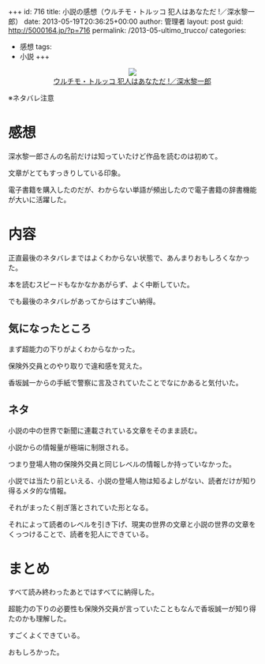 +++
id: 716
title: 小説の感想（ウルチモ・トルッコ 犯人はあなただ !／深水黎一郎）
date: 2013-05-19T20:36:25+00:00
author: 管理者
layout: post
guid: http://5000164.jp/?p=716
permalink: /2013-05-ultimo_trucco/
categories:
  - 感想
tags:
  - 小説
+++
<div style="text-align: center;">
  <a href="http://www.amazon.co.jp/gp/product/4061825259/ref=as_li_ss_il?ie=UTF8&#038;camp=247&#038;creative=7399&#038;creativeASIN=4061825259&#038;linkCode=as2&#038;tag=5000164-22"><img border="0" src="http://ws-fe.amazon-adsystem.com/widgets/q?_encoding=UTF8&#038;ASIN=4061825259&#038;Format=_SL160_&#038;ID=AsinImage&#038;MarketPlace=JP&#038;ServiceVersion=20070822&#038;WS=1&#038;tag=5000164-22" /><br /><span>ウルチモ・トルッコ 犯人はあなただ !／深水黎一郎</span></a><img src="http://ir-jp.amazon-adsystem.com/e/ir?t=5000164-22&#038;l=as2&#038;o=9&#038;a=4061825259" width="1" height="1" border="0" alt="" style="border:none !important; margin:0px !important;" />
</div>

※ネタバレ注意

# 感想

深水黎一郎さんの名前だけは知っていたけど作品を読むのは初めて。
  
文章がとてもすっきりしている印象。
  
電子書籍を購入したのだが、わからない単語が頻出したので電子書籍の辞書機能が大いに活躍した。

# 内容

正直最後のネタバレまではよくわからない状態で、あんまりおもしろくなかった。
  
本を読むスピードもなかなかあがらず、よく中断していた。
  
でも最後のネタバレがあってからはすごい納得。

## 気になったところ

まず超能力の下りがよくわからなかった。
  
保険外交員とのやり取りで違和感を覚えた。
  
香坂誠一からの手紙で警察に言及されていたことでなにかあると気付いた。

## ネタ

小説の中の世界で新聞に連載されている文章をそのまま読む。
  
小説からの情報量が極端に制限される。
  
つまり登場人物の保険外交員と同じレベルの情報しか持っていなかった。
  
小説では当たり前といえる、小説の登場人物は知るよしがない、読者だけが知り得るメタ的な情報。
  
それがまったく削ぎ落とされていた形となる。
  
それによって読者のレベルを引き下げ、現実の世界の文章と小説の世界の文章をくっつけることで、読者を犯人にできている。

# まとめ

すべて読み終わったあとではすべてに納得した。
  
超能力の下りの必要性も保険外交員が言っていたこともなんで香坂誠一が知り得たのかも理解した。
  
すごくよくできている。
  
おもしろかった。